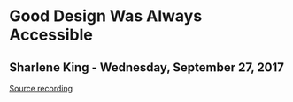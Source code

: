 # Good Design Was Always Accessible
## Sharlene King - Wednesday, September 27, 2017
[Source recording](https://www.youtube.com/watch?v=rAGIst5L2rY)

